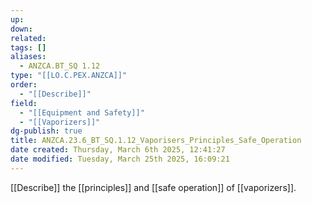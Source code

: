 ```yaml
---
up: 
down: 
related: 
tags: []
aliases:
  - ANZCA.BT_SQ 1.12
type: "[[LO.C.PEX.ANZCA]]"
order:
  - "[[Describe]]"
field:
  - "[[Equipment and Safety]]"
  - "[[Vaporizers]]"
dg-publish: true
title: ANZCA.23.6_BT_SQ.1.12_Vaporisers_Principles_Safe_Operation
date created: Thursday, March 6th 2025, 12:41:27
date modified: Tuesday, March 25th 2025, 16:09:21
---
```


[[Describe]] the [[principles]] and [[safe operation]] of [[vaporizers]].
